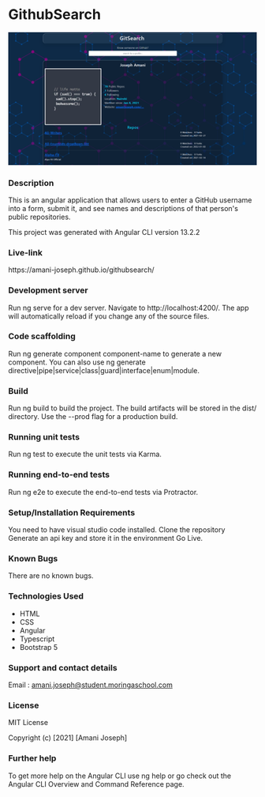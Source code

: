 # GithubSearch

![Git-Search App](src\assets\screenshot.png)

### Description

<p>
This is an angular application that allows users to enter a GitHub username into a form, submit it, and see names and descriptions of that person's public repositories.

This project was generated with Angular CLI version 13.2.2

</p>

### Live-link

<p> https://amani-joseph.github.io/githubsearch/</p>

### Development server

Run ng serve for a dev server. Navigate to http://localhost:4200/. The app will automatically reload if you change any of the source files.

### Code scaffolding

Run ng generate component component-name to generate a new component. You can also use ng generate directive|pipe|service|class|guard|interface|enum|module.

### Build

Run ng build to build the project. The build artifacts will be stored in the dist/ directory. Use the --prod flag for a production build.

### Running unit tests

Run ng test to execute the unit tests via Karma.

### Running end-to-end tests

Run ng e2e to execute the end-to-end tests via Protractor.

### Setup/Installation Requirements

You need to have visual studio code installed.
Clone the repository
Generate an api key and store it in the environment
Go Live.

### Known Bugs

There are no known bugs.

### Technologies Used

- HTML
- CSS
- Angular
- Typescript
- Bootstrap 5

### Support and contact details

Email : amani.joseph@student.moringaschool.com

### License

MIT License

Copyright (c) [2021] [Amani Joseph]

### Further help

To get more help on the Angular CLI use ng help or go check out the Angular CLI Overview and Command Reference page.
